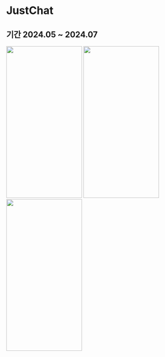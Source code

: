 # JustChat
## 기간 2024.05 ~ 2024.07


<img src ="https://github.com/user-attachments/assets/fcd4aab6-9b0f-490f-aee1-a05acb8959d1" width=200 height = 400>
<img src ="https://github.com/user-attachments/assets/9ef2579b-6338-4733-99d9-6301e3061ad4" width=200 height=400>
<img src= "https://github.com/user-attachments/assets/412082bb-0015-455c-a86b-cdab5e109c47" width=200 height=400>
